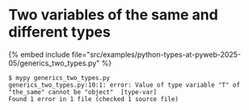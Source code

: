 # Two variables of the same and different types

{% embed include file="src/examples/python-types-at-pyweb-2025-05/generics_two_types.py" %}

```
$ mypy generics_two_types.py
generics_two_types.py:10:1: error: Value of type variable "T" of "the_same" cannot be "object"  [type-var]
Found 1 error in 1 file (checked 1 source file)
```


